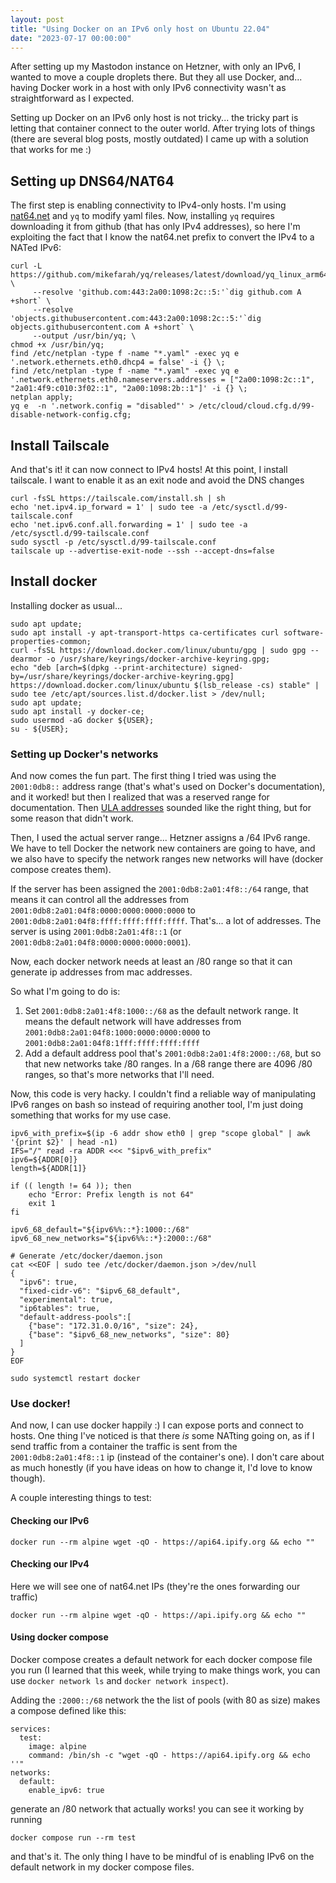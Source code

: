 ```yaml
---
layout: post
title: "Using Docker on an IPv6 only host on Ubuntu 22.04"
date: "2023-07-17 00:00:00"
---
```


After setting up my Mastodon instance on Hetzner, with only an IPv6, I wanted to move a couple droplets there. But they all use Docker, and... having Docker work in a host with only IPv6 connectivity wasn't as straightforward as I expected.

<!--more-->

Setting up Docker on an IPv6 only host is not tricky... the tricky part is letting that container connect to the outer world. After trying lots of things (there are several blog posts, mostly outdated) I came up with a solution that works for me :)

## Setting up DNS64/NAT64

The first step is enabling connectivity to IPv4-only hosts. I'm using [nat64.net](https://nat64.net/) and `yq` to modify yaml files. Now, installing `yq` requires downloading it from github (that has only IPv4 addresses), so here I'm exploiting the fact that I know the nat64.net prefix to convert the IPv4 to a NATed IPv6:

```
curl -L https://github.com/mikefarah/yq/releases/latest/download/yq_linux_arm64 \
     --resolve 'github.com:443:2a00:1098:2c::5:'`dig github.com A +short` \
     --resolve 'objects.githubusercontent.com:443:2a00:1098:2c::5:'`dig objects.githubusercontent.com A +short` \
     --output /usr/bin/yq; \
chmod +x /usr/bin/yq;
find /etc/netplan -type f -name "*.yaml" -exec yq e '.network.ethernets.eth0.dhcp4 = false' -i {} \;
find /etc/netplan -type f -name "*.yaml" -exec yq e '.network.ethernets.eth0.nameservers.addresses = ["2a00:1098:2c::1", "2a01:4f9:c010:3f02::1", "2a00:1098:2b::1"]' -i {} \;
netplan apply;
yq e  -n '.network.config = "disabled"' > /etc/cloud/cloud.cfg.d/99-disable-network-config.cfg;
```

## Install Tailscale

And that's it! it can now connect to IPv4 hosts! At this point, I install tailscale. I want to enable it as an exit node and avoid the DNS changes

```
curl -fsSL https://tailscale.com/install.sh | sh
echo 'net.ipv4.ip_forward = 1' | sudo tee -a /etc/sysctl.d/99-tailscale.conf
echo 'net.ipv6.conf.all.forwarding = 1' | sudo tee -a /etc/sysctl.d/99-tailscale.conf
sudo sysctl -p /etc/sysctl.d/99-tailscale.conf
tailscale up --advertise-exit-node --ssh --accept-dns=false
```

## Install docker

Installing docker as usual...

```
sudo apt update;
sudo apt install -y apt-transport-https ca-certificates curl software-properties-common;
curl -fsSL https://download.docker.com/linux/ubuntu/gpg | sudo gpg --dearmor -o /usr/share/keyrings/docker-archive-keyring.gpg;
echo "deb [arch=$(dpkg --print-architecture) signed-by=/usr/share/keyrings/docker-archive-keyring.gpg] https://download.docker.com/linux/ubuntu $(lsb_release -cs) stable" | sudo tee /etc/apt/sources.list.d/docker.list > /dev/null;
sudo apt update;
sudo apt install -y docker-ce;
sudo usermod -aG docker ${USER};
su - ${USER};
```

### Setting up Docker's networks

And now comes the fun part. The first thing I tried was using the `2001:0db8::` address range (that's what's used on Docker's documentation), and it worked! but then I realized that was a reserved range for documentation. Then [ULA addresses](https://en.wikipedia.org/wiki/Unique_local_address) sounded like the right thing, but for some reason that didn't work.

Then, I used the actual server range... Hetzner assigns a /64 IPv6 range. We have to tell Docker the network new containers are going to have, and we also have to specify the network ranges new networks will have (docker compose creates them).

If the server has been assigned the `2001:0db8:2a01:4f8::/64` range, that means it can control all the addresses from `2001:0db8:2a01:04f8:0000:0000:0000:0000` to `2001:0db8:2a01:04f8:ffff:ffff:ffff:ffff`. That's... a lot of addresses. The server is using `2001:0db8:2a01:4f8::1` (or `2001:0db8:2a01:04f8:0000:0000:0000:0001`).

Now, each docker network needs at least an /80 range so that it can generate ip addresses from mac addresses.

So what I'm going to do is:

1. Set `2001:0db8:2a01:4f8:1000::/68` as the default network range. It means the default network will have addresses from `2001:0db8:2a01:04f8:1000:0000:0000:0000` to `2001:0db8:2a01:04f8:1fff:ffff:ffff:ffff`
2. Add a default address pool that's `2001:0db8:2a01:4f8:2000::/68`, but so that new networks take /80 ranges. In a /68 range there are 4096 /80 ranges, so that's more networks that I'll need.

Now, this code is very hacky. I couldn't find a reliable way of manipulating IPv6 ranges on bash so instead of requiring another tool, I'm just doing something that works for my use case.

```
ipv6_with_prefix=$(ip -6 addr show eth0 | grep "scope global" | awk '{print $2}' | head -n1)
IFS="/" read -ra ADDR <<< "$ipv6_with_prefix"
ipv6=${ADDR[0]}
length=${ADDR[1]}

if (( length != 64 )); then
    echo "Error: Prefix length is not 64"
    exit 1
fi

ipv6_68_default="${ipv6%%::*}:1000::/68"
ipv6_68_new_networks="${ipv6%%::*}:2000::/68"

# Generate /etc/docker/daemon.json
cat <<EOF | sudo tee /etc/docker/daemon.json >/dev/null
{
  "ipv6": true,
  "fixed-cidr-v6": "$ipv6_68_default",
  "experimental": true,
  "ip6tables": true,
  "default-address-pools":[
    {"base": "172.31.0.0/16", "size": 24},
    {"base": "$ipv6_68_new_networks", "size": 80}
  ]
}
EOF

sudo systemctl restart docker
```

### Use docker!

And now, I can use docker happily :) I can expose ports and connect to hosts. One thing I've noticed is that there _is_ some NATting going on, as if I send traffic from a container the traffic is sent from the `2001:0db8:2a01:4f8::1` ip (instead of the container's one). I don't care about as much honestly (if you have ideas on how to change it, I'd love to know though).

A couple interesting things to test:

#### Checking our IPv6
```
docker run --rm alpine wget -qO - https://api64.ipify.org && echo ""
```

#### Checking our IPv4

Here we will see one of nat64.net IPs (they're the ones forwarding our traffic)
```
docker run --rm alpine wget -qO - https://api.ipify.org && echo ""
```

#### Using docker compose

Docker compose creates a default network for each docker compose file you run (I learned that this week, while trying to make things work, you can use `docker network ls` and `docker network inspect`).

Adding the `:2000::/68` network the the list of pools (with 80 as size) makes a compose defined like this:

```
services:
  test:
    image: alpine
    command: /bin/sh -c "wget -qO - https://api64.ipify.org && echo ''"
networks:
  default:
    enable_ipv6: true
```

generate an /80 network that actually works! you can see it working by running

```
docker compose run --rm test
```

and that's it. The only thing I have to be mindful of is enabling IPv6 on the default network in my docker compose files.
